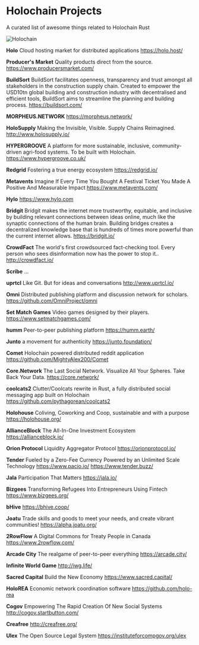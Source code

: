 # Holochain Projects
A curated list of awesome things related to Holochain Rust

![Holochain](https://user-images.githubusercontent.com/3318070/59160358-7acd2a80-8ac4-11e9-819a-606c14829205.png)

**Holo**
Cloud hosting market for distributed applications
https://holo.host/

**Producer's Market**
Quality products direct from the source.
https://www.producersmarket.com/

**BuildSort**
BuildSort facilitates openness, transparency and trust amongst all stakeholders in the construction supply chain. Created to empower the USD10tn global building and construction industry with decentralised and efficient tools, BuildSort aims to streamline the planning and building process.
https://buildsort.com/

**MORPHEUS.NETWORK**
https://morpheus.network/

**HoloSupply**
Making the Invisible, Visible. Supply Chains Reimagined.
http://www.holosupply.io/

**HYPERGROOVE**
A platform for more sustainable, inclusive, community-driven agri-food systems. To be built with Holochain.
https://www.hypergroove.co.uk/

**Redgrid**
Fostering a true energy ecosystem
https://redgrid.io/

**Metavents**
Imagine If Every Time You Bought A Festival Ticket You Made A Positive And Measurable Impact 
https://www.metavents.com/

**Hylo**
https://www.hylo.com

**Bridgit**
Bridgit makes the internet more trustworthy, equitable, and inclusive by building relevant connections between ideas online, much like the synaptic connections of the human brain. Building bridges creates a decentralized knowledge base that is hundreds of times more powerful than the current internet allows.
https://bridgit.io/

**CrowdFact** 
The world's first crowdsourced fact-checking tool. 
Every person who sees disinformation now has the power to stop it..
http://crowdfact.io/

**Scribe** 
...

**uprtcl**
Like Git. But for ideas and conversations
http://www.uprtcl.io/

**Omni**
Distributed publishing platform and discussion network for scholars. 
https://github.com/OmniProject/omni

**Set Match Games**
Video games designed by their players.
https://www.setmatchgames.com/

**humm**
Peer-to-peer publishing platform
https://humm.earth/

**Junto**
a movement for authenticity
https://junto.foundation/

**Comet**
Holochain powered distributed reddit application
https://github.com/MightyAlex200/Comet

**Core.Network**
The Last Social Network. Visualize All Your Spheres. Take Back Your Data.
https://core.network/

**coolcats2**
Clutter/Coolcats rewrite in Rust, a fully distributed social messaging app built on Holochain
https://github.com/pythagorean/coolcats2

**Holohouse**
Coliving, Coworking and Coop, sustainable and with a purpose
https://holohouse.org/

**AllianceBlock**
The All-In-One Investment Ecosystem
https://allianceblock.io/

**Orion Protocol**
Liquidity Aggregator Protocol
https://orionprotocol.io/

**Tender** 
Fueled by a Zero-Fee Currency Powered by an Unlimited Scale Technology 
https://www.pacio.io/
https://www.tender.buzz/

**Jala**
Participation That Matters
https://jala.io/

**Bizgees**
Transforming Refugees Into Entrepreneurs Using Fintech
https://www.bizgees.org/

**bHive**
https://bhive.coop/

**Joatu**
Trade skills and goods to meet your needs, and create vibrant communities!
https://alpha.joatu.org/

**2RowFlow**
A Digital Commons for Treaty People in Canada 
https://www.2rowflow.com/

**Arcade City**
The realgame of peer-to-peer everything
https://arcade.city/

**Infinite World Game**
http://iwg.life/

**Sacred Capital**
Build the New Economy
https://www.sacred.capital/

**HoloREA**
Economic network coordination software
https://github.com/holo-rea

**Cogov**
Empowering The Rapid Creation Of New Social Systems
http://cogov.startbutton.com/

**Creafree**
http://creafree.org/

**Ulex**
The Open Source Legal System
https://instituteforcompgov.org/ulex
